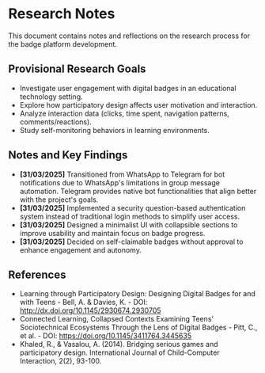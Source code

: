 # Research Notes

This document contains notes and reflections on the research process for the badge platform development.

## Provisional Research Goals
- Investigate user engagement with digital badges in an educational technology setting.
- Explore how participatory design affects user motivation and interaction.
- Analyze interaction data (clicks, time spent, navigation patterns, comments/reactions).
- Study self-monitoring behaviors in learning environments.

## Notes and Key Findings
- **[31/03/2025]** Transitioned from WhatsApp to Telegram for bot notifications due to WhatsApp's limitations in group message automation. Telegram provides native bot functionalities that align better with the project's goals.
- **[31/03/2025]** Implemented a security question-based authentication system instead of traditional login methods to simplify user access.
- **[31/03/2025]** Designed a minimalist UI with collapsible sections to improve usability and maintain focus on badge progress.
- **[31/03/2025]** Decided on self-claimable badges without approval to enhance engagement and autonomy.

## References
- Learning through Participatory Design: Designing Digital Badges for and with Teens - Bell, A. & Davies, K. - DOI: http://dx.doi.org/10.1145/2930674.2930705
- Connected Learning, Collapsed Contexts Examining Teens’ Sociotechnical Ecosystems Through the Lens of Digital Badges - Pitt, C., et al. - DOI: https://doi.org/10.1145/3411764.3445635
- Khaled, R., & Vasalou, A. (2014). Bridging serious games and participatory design. International Journal of Child-Computer Interaction, 2(2), 93-100.